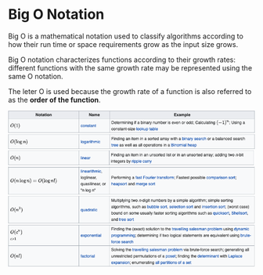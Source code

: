 # Big O Notation

Big O is a mathematical notation used to classify algorithms according to how their run time or space requirements grow as the input size grows. 

Big O notation characterizes functions according to their growth rates: different functions with the same growth rate may be represented using the same O notation.

The leter O is used because the growth rate of a function is also referred to as the **order of the function**.

![](2020-09-04-00-28-47.png)
![](2020-09-04-00-30-03.png)
![](2020-09-04-00-30-44.png)
![](2020-09-04-00-31-17.png)
![](2020-09-04-00-31-47.png)
![](2020-09-04-00-32-22.png)